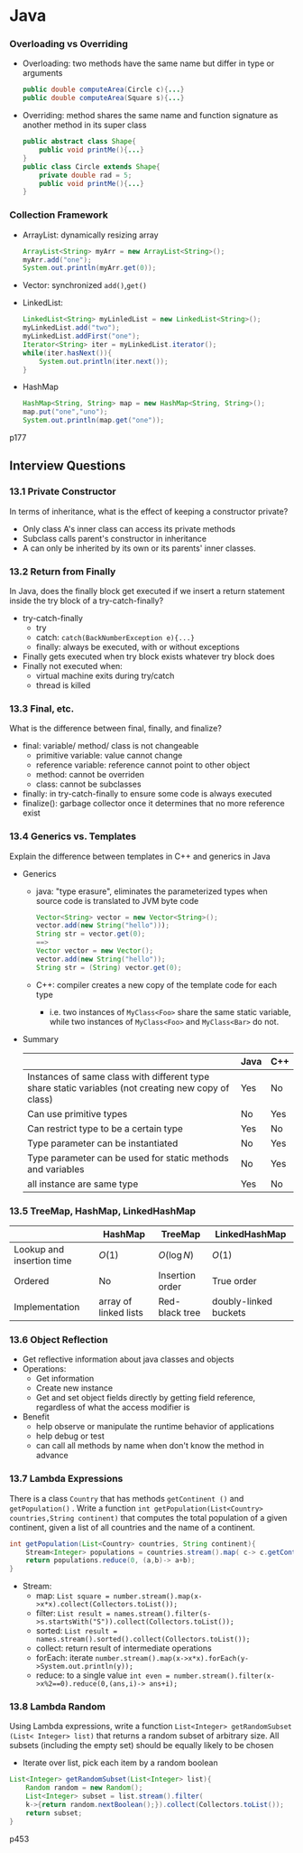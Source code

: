 # Java

### Overloading vs Overriding

+ Overloading: two methods have the same name but differ in type or arguments

  ```java
  public double computeArea(Circle c){...}
  public double computeArea(Square s){...}
  ```

+ Overriding: method shares the same name and function signature as another method in its super class

  ```java
  public abstract class Shape{
      public void printMe(){...}
  }
  public class Circle extends Shape{
      private double rad = 5;
      public void printMe(){...}
  }
  ```

### Collection Framework

+ ArrayList: dynamically resizing array

  ```java
  ArrayList<String> myArr = new ArrayList<String>();
  myArr.add("one");
  System.out.println(myArr.get(0));
  ```

+ Vector: synchronized `add()`,`get()`

+ LinkedList: 

  ```java
  LinkedList<String> myLinledList = new LinkedList<String>();
  myLinkedList.add("two");
  myLinkedList.addFirst("one");
  Iterator<String> iter = myLinkedList.iterator();
  while(iter.hasNext()){
      System.out.println(iter.next());
  }
  ```

+ HashMap

  ```java
  HashMap<String, String> map = new HashMap<String, String>();
  map.put("one","uno");
  System.out.println(map.get("one"));
  ```

  



p177

## Interview Questions

### 13.1 Private Constructor

In terms of inheritance, what is the effect of keeping a constructor private?

+ Only class A's inner class can access its private methods
+ Subclass calls parent's constructor in inheritance
+ A can only be inherited by its own or its parents' inner classes.



### 13.2 Return from Finally

In Java, does the finally block get executed if we insert a return statement inside the try block of a try-catch-finally?

+ try-catch-finally
  + try
  + catch: `catch(BackNumberException e){...}`
  + finally: always be executed, with or without exceptions
+ Finally gets executed when try block exists whatever try block does
+ Finally not executed when:
  + virtual machine exits during try/catch
  + thread is killed



### 13.3 Final, etc.

What is the difference between final, finally, and finalize?

+ final: variable/ method/ class is not changeable
  + primitive variable: value cannot change
  + reference variable: reference cannot point to other object
  + method: cannot be overriden
  + class: cannot be subclasses
+ finally: in try-catch-finally to ensure some code is always executed
+ finalize(): garbage collector once it determines that no more reference exist

### 13.4 Generics vs. Templates

Explain the difference between templates in C++ and generics in Java

+ Generics

  + java: "type erasure", eliminates the parameterized types when source code is translated to JVM byte code

    ```java
    Vector<String> vector = new Vector<String>();
    vector.add(new String("hello")));
    String str = vector.get(0);
    ==>
    Vector vector = new Vector();
    vector.add(new String("hello"));
    String str = (String) vector.get(0);
    ```

  + C++:  compiler creates a new copy of the template code for each type

    + i.e. two instances of `MyClass<Foo>`  share the same static variable, while two instances of `MyClass<Foo>` and `MyClass<Bar>` do not.

+ Summary

  |                                                              | Java | C++  |
  | ------------------------------------------------------------ | ---- | ---- |
  | Instances of same class with different type share static variables (not creating new copy of class) | Yes  | No   |
  | Can use primitive types                                      | No   | Yes  |
  | Can restrict type to be a certain type                       | Yes  | No   |
  | Type parameter can be instantiated                           | No   | Yes  |
  | Type parameter can be used for static methods and variables  | No   | Yes  |
  | all instance are same type                                   | Yes  | No   |

### 13.5 TreeMap, HashMap, LinkedHashMap

|                           | HashMap               | TreeMap         | LinkedHashMap         |
| ------------------------- | --------------------- | --------------- | --------------------- |
| Lookup and insertion time | $O(1)$                | $O(\log N)$     | $O(1)$                |
| Ordered                   | No                    | Insertion order | True order            |
| Implementation            | array of linked lists | Red-black tree  | doubly-linked buckets |

### 13.6 Object Reflection

+ Get reflective information about java classes and objects
+ Operations:
  + Get information
  + Create new instance
  + Get and set object fields directly by getting field reference, regardless of what the access modifier is
+ Benefit
  + help observe or manipulate the runtime behavior of applications
  + help debug or test
  + can call all methods by name when don't know the method in advance

### 13.7 Lambda Expressions

There is a class `Country` that has methods `getContinent ()` and `getPopulation()` . Write a function `int getPopulation(List<Country> countries,String continent)` that computes the total population of a given continent, given a list of all countries and the name of a continent.

```java
int getPopulation(List<Country> countries, String continent){
    Stream<Integer> populations = countries.stream().map( c-> c.getContinent.equals(continent)? c.getPopulation() : 0);
    return populations.reduce(0, (a,b)-> a+b);
}
```

+ Stream:
  + map: 
    `List square = number.stream().map(x->x*x).collect(Collectors.toList());`
  + filter:
    `List result = names.stream().filter(s->s.startsWith("S")).collect(Collectors.toList());`
  + sorted:
    `List result = names.stream().sorted().collect(Collectors.toList());`
  + collect: return result of intermediate operations
  + forEach: iterate
    `number.stream().map(x->x*x).forEach(y->System.out.println(y));`
  + reduce: to a single value
    `int even = number.stream().filter(x->x%2==0).reduce(0,(ans,i)-> ans+i);`

### 13.8 Lambda Random

Using Lambda expressions, write a function `List<Integer>
getRandomSubset (List< Integer> list)` that returns a random subset of arbitrary size. All subsets (including the empty set) should be equally likely to be chosen

+ Iterate over list, pick each item by a random boolean

```java
List<Integer> getRandomSubset(List<Integer> list){
    Random random = new Random();
    List<Integer> subset = list.stream().filter(
    k->{return random.nextBoolean();}).collect(Collectors.toList());
    return subset;
}
```



p453